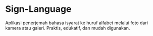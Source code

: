 # Sign-Language
Aplikasi penerjemah bahasa isyarat ke huruf alfabet melalui foto dari kamera atau galeri. Praktis, edukatif, dan mudah digunakan.
